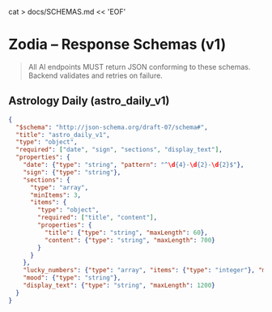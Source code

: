 cat > docs/SCHEMAS.md << 'EOF'
# Zodia – Response Schemas (v1)

> All AI endpoints MUST return JSON conforming to these schemas. Backend validates and retries on failure.

## Astrology Daily (astro_daily_v1)
```json
{
  "$schema": "http://json-schema.org/draft-07/schema#",
  "title": "astro_daily_v1",
  "type": "object",
  "required": ["date", "sign", "sections", "display_text"],
  "properties": {
    "date": {"type": "string", "pattern": "^\d{4}-\d{2}-\d{2}$"},
    "sign": {"type": "string"},
    "sections": {
      "type": "array",
      "minItems": 3,
      "items": {
        "type": "object",
        "required": ["title", "content"],
        "properties": {
          "title": {"type": "string", "maxLength": 60},
          "content": {"type": "string", "maxLength": 700}
        }
      }
    },
    "lucky_numbers": {"type": "array", "items": {"type": "integer"}, "maxItems": 5},
    "mood": {"type": "string"},
    "display_text": {"type": "string", "maxLength": 1200}
  }
}